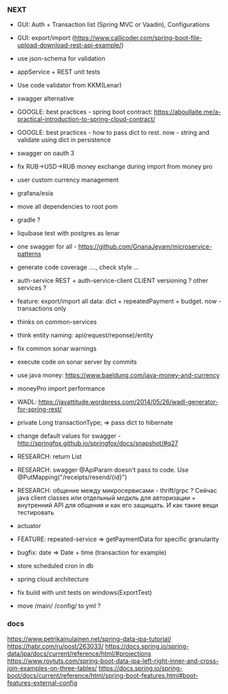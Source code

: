 ### NEXT
- GUI: Auth + Transaction list (Spring MVC or Vaadin), Configurations
- GUI: export/import (https://www.callicoder.com/spring-boot-file-upload-download-rest-api-example/)
- use json-schema for validation
- appService + REST unit tests
- Use code validator from KKM(Lenar)
- swagger alternative
- GOOGLE: best practices - spring boot contract: https://aboullaite.me/a-practical-introduction-to-spring-cloud-contract/
- GOOGLE: best practices - how to pass dict to rest. now - string and validate using dict in persistence
- swagger on oauth 3
- fix RUB->USD->RUB money exchange during import from money pro
- user custom currency management
- grafana/esia
- move all dependencies to root pom
- gradle ?
- liquibase test with postgres as lenar
- one swagger for all - https://github.com/GnanaJeyam/microservice-patterns
- generate code coverage ...., check style ...
- auth-service REST + auth-service-client CLIENT versioning ? other services ?

- feature: export/import all data: dict + repeatedPayment + budget. now - transactions only
- thinks on common-services
- think entity naming: api(request/reponse)/entity

- fix common sonar warnings
- execute code on sonar server by commits
- use java money: https://www.baeldung.com/java-money-and-currency
- moneyPro import performance
- WADL: https://javattitude.wordpress.com/2014/05/26/wadl-generator-for-spring-rest/

- private Long transactionType; => pass dict to hibernate
- change default values for swagger - http://springfox.github.io/springfox/docs/snapshot/#q27
- RESEARCH: return List<CategoryResponse>
- RESEARCH: swagger @ApiParam doesn't pass to code. Use @PutMapping("/receipts/resend/{id}")
- RESEARCH: общение между микросервисами - thrift/grpc ? Сейчас java client classes или отдельный модкль для авторизации + внутренний API для общения и как его защищать. И как такие вещи тестировать
- actuator
- FEATURE: repeated-service => getPaymentData for specific granularity
- bugfix: date => Date + time (transaction for example)
- store scheduled cron in db
- spring cloud architecture
- fix build with unit tests on windows(ExportTest)
- move /main/ /config/ to yml ?

### docs
https://www.petrikainulainen.net/spring-data-jpa-tutorial/
https://habr.com/ru/post/263033/
https://docs.spring.io/spring-data/jpa/docs/current/reference/html/#projections
https://www.roytuts.com/spring-boot-data-jpa-left-right-inner-and-cross-join-examples-on-three-tables/
https://docs.spring.io/spring-boot/docs/current/reference/html/spring-boot-features.html#boot-features-external-config